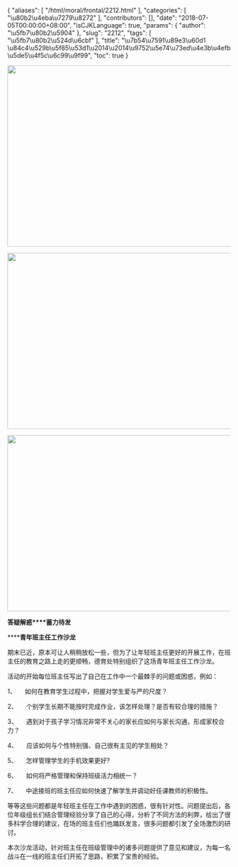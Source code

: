 {
    "aliases": [
        "/html/moral/frontal/2212.html"
    ],
    "categories": [
        "\u80b2\u4eba\u7279\u8272"
    ],
    "contributors": [],
    "date": "2018-07-05T00:00:00+08:00",
    "isCJKLanguage": true,
    "params": {
        "author": "\u5fb7\u80b2\u5904"
    },
    "slug": "2212",
    "tags": [
        "\u5fb7\u80b2\u524d\u6cbf"
    ],
    "title": "\u7b54\u7591\u89e3\u60d1  \u84c4\u529b\u5f85\u53d1\u2014\u2014\u9752\u5e74\u73ed\u4e3b\u4efb\u5de5\u4f5c\u6c99\u9f99",
    "toc": true
}

  






<img
    src="https://cdn.tfls.online/mirror/full/13de0f1ab4443979db7425048f9c053d9a1d9693.jpg"
    style="display:block;margin-left:auto;margin-right:auto;"
    decoding="async"
    fetchpriority="auto"
    loading="lazy"
    height="409"
    width="600"
/>





<img
    src="https://cdn.tfls.online/mirror/full/8d0888e4ea85f08f4d6cd622d41cb2273cea2584.jpg"
    style="display:block;margin-left:auto;margin-right:auto;"
    decoding="async"
    fetchpriority="auto"
    loading="lazy"
    height="397"
    width="600"
/>





<img
    src="https://cdn.tfls.online/mirror/full/f5d90f7e143fd497df57201b615fadb3b4ef4b50.jpg"
    style="display:block;margin-left:auto;margin-right:auto;"
    decoding="async"
    fetchpriority="auto"
    loading="lazy"
    height="397"
    width="600"
/>




  





**答疑解惑****蓄力待发**




**­****青年班主任工作沙龙**




期末已近，原本可让人稍稍放松一些，但为了让年轻班主任更好的开展工作，在班主任的教育之路上走的更顺畅，德育处特别组织了这场青年班主任工作沙龙。




活动的开始每位班主任写出了自己在工作中一个最棘手的问题或困惑，例如：




1、     如何在教育学生过程中，把握对学生爱与严的尺度？




2、     个别学生长期不能按时完成作业，该怎样处理？是否有较合理的措施？




3、     遇到对于孩子学习情况非常不关心的家长应如何与家长沟通，形成家校合力？




4、     应该如何与个性特别强、自己很有主见的学生相处？




5、     怎样管理学生的手机效果更好?




6、     如何将严格管理和保持班级活力相统一？




7、     中途接班的班主任应如何快速了解学生并调动好任课教师的积极性。




等等这些问题都是年轻班主任在工作中遇到的困惑，很有针对性。问题提出后，各位年级组长们结合管理经验分享了自己的心得，分析了不同方法的利弊，给出了很多科学合理的建议，在场的班主任们也踊跃发言，很多问题都引发了全场激烈的研讨。




本次沙龙活动，针对班主任在班级管理中的诸多问题提供了意见和建议，为每一名战斗在一线的班主任们开拓了思路，积累了宝贵的经验。




  





  





  



